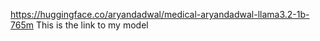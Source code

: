 https://huggingface.co/aryandadwal/medical-aryandadwal-llama3.2-1b-765m
This is the link to my model
